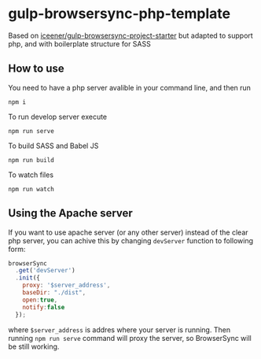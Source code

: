 # gulp-browsersync-php-template
Based on [iceener/gulp-browsersync-project-starter](https://github.com/iceener/gulp-browsersync-project-starter) but adapted to support php, and with boilerplate structure for SASS

## How to use
You need to have a php server avalible in your command line, and then run
```
npm i
```

To run develop server execute
```
npm run serve
```

To build SASS and Babel JS
```
npm run build
```

To watch files
```
npm run watch
```

## Using the Apache server
If you want to use apache server (or any other server) instead of the clear php server, you can achive this by changing `devServer` function to following form:
```js
browserSync
  .get('devServer')  
  .init({
    proxy: '$server_address',
    baseDir: "./dist",
    open:true,
    notify:false
  });
```
where `$server_address` is addres where your server is running. Then running `npm run serve` command will proxy the server, so BrowserSync will be still working.